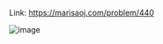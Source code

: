 Link: https://marisaoj.com/problem/440

![image](https://github.com/user-attachments/assets/4af678da-1397-4617-8bb9-9f6a5e6fbf49)
